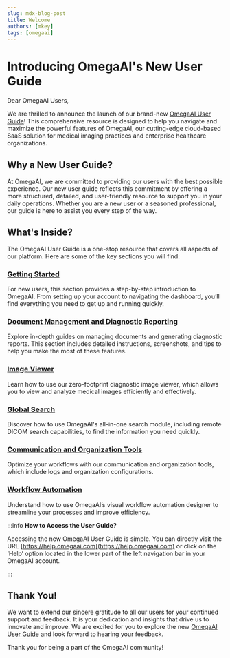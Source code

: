 ```yaml
---
slug: mdx-blog-post
title: Welcome
authors: [mkey]
tags: [omegaai]
---
```


# Introducing OmegaAI's New User Guide

Dear OmegaAI Users,

We are thrilled to announce the launch of our brand-new [OmegaAI User Guide](https://help.omegaai.com)! This comprehensive resource is designed to help you navigate and maximize the powerful features of OmegaAI, our cutting-edge cloud-based SaaS solution for medical imaging practices and enterprise healthcare organizations.

## Why a New User Guide?

At OmegaAI, we are committed to providing our users with the best possible experience. Our new user guide reflects this commitment by offering a more structured, detailed, and user-friendly resource to support you in your daily operations. Whether you are a new user or a seasoned professional, our guide is here to assist you every step of the way.

## What's Inside?

The OmegaAI User Guide is a one-stop resource that covers all aspects of our platform. Here are some of the key sections you will find:

### [Getting Started](https://help.omegaai.com/docs/getting-started)

For new users, this section provides a step-by-step introduction to OmegaAI. From setting up your account to navigating the dashboard, you’ll find everything you need to get up and running quickly.

### [Document Management and Diagnostic Reporting](https://help.omegaai.com/docs/document-viewer)

Explore in-depth guides on managing documents and generating diagnostic reports. This section includes detailed instructions, screenshots, and tips to help you make the most of these features.

### [Image Viewer](https://help.omegaai.com/docs/image-viewer)

Learn how to use our zero-footprint diagnostic image viewer, which allows you to view and analyze medical images efficiently and effectively.

### [Global Search](https://help.omegaai.com/docs/global-search)

Discover how to use OmegaAI's all-in-one search module, including remote DICOM search capabilities, to find the information you need quickly.

### [Communication and Organization Tools](https://help.omegaai.com/docs/communication-tools)

Optimize your workflows with our communication and organization tools, which include logs and organization configurations.

### [Workflow Automation](https://help.omegaai.com/docs/workflow-automation)

Understand how to use OmegaAI’s visual workflow automation designer to streamline your processes and improve efficiency.

:::info
**How to Access the User Guide?**

Accessing the new OmegaAI User Guide is simple. You can directly visit the URL [https://help.omegaai.com](https://help.omegaai.com) or click on the ‘Help’ option located in the lower part of the left navigation bar in your OmegaAI account.

:::


## Thank You!

We want to extend our sincere gratitude to all our users for your continued support and feedback. It is your dedication and insights that drive us to innovate and improve. We are excited for you to explore the new [OmegaAI User Guide](https://help.omegaai.com) and look forward to hearing your feedback.

Thank you for being a part of the OmegaAI community!

